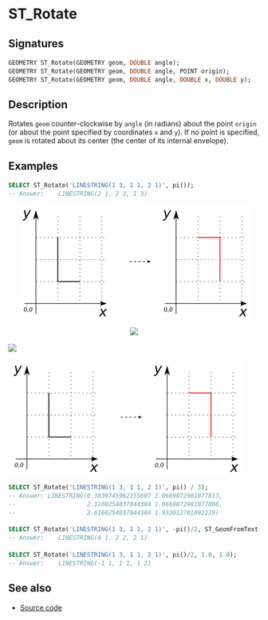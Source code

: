 # ST_Rotate

## Signatures

```sql
GEOMETRY ST_Rotate(GEOMETRY geom, DOUBLE angle);
GEOMETRY ST_Rotate(GEOMETRY geom, DOUBLE angle, POINT origin);
GEOMETRY ST_Rotate(GEOMETRY geom, DOUBLE angle, DOUBLE x, DOUBLE y);
```

## Description

Rotates `geom` counter-clockwise by `angle` (in radians) about the point
`origin` (or about the point specified by coordinates `x` and `y`).  If no
point is specified, `geom` is rotated about its center (the center of its
internal envelope).

## Examples

```sql
SELECT ST_Rotate('LINESTRING(1 3, 1 1, 2 1)', pi());
-- Answer:    LINESTRING(2 1, 2 3, 1 3)
```

<p align="center">
  <img src="https://github.com/gpetit/H2GIS/blob/master/docs/ST_Rotate.png?raw=true" alt="Sublime's custom image"/>
</p>



<p align="center">
  <img src="./_images/ST_Rotate.png" />
</p>

<img class="displayed" src="../ST_Rotate.png"/>



![](./ST_Rotate.png)

```sql
SELECT ST_Rotate('LINESTRING(1 3, 1 1, 2 1)', pi() / 3);
-- Answer: LINESTRING(0.3839745962155607 2.0669872981077813,
--                    2.1160254037844384 1.0669872981077806,
--                    2.6160254037844384 1.933012701892219)

SELECT ST_Rotate('LINESTRING(1 3, 1 1, 2 1)', -pi()/2, ST_GeomFromText('POINT(2 1)'));
-- Answer:    LINESTRING(4 1, 2 2, 2 1)

SELECT ST_Rotate('LINESTRING(1 3, 1 1, 2 1)', pi()/2, 1.0, 1.0);
-- Answer:    LINESTRING(-1 1, 1 1, 1 2)
```

## See also

* <a href="https://github.com/orbisgis/h2gis/blob/master/h2gis-functions/src/main/java/org/h2gis/functions/spatial/affine_transformations/ST_Rotate.java" target="_blank">Source code</a>
